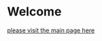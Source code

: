 <h1>Welcome</h1>
<a href="https://feelbad-dz.github.io/soussihamzadev/">please visit the main page here </a>
